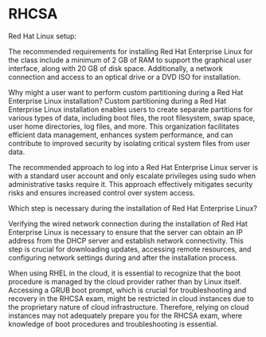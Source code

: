 # RHCSA

Red Hat Linux setup:

The recommended requirements for installing Red Hat Enterprise Linux for the class include a minimum of 2 GB of RAM to support the graphical user interface, along with 20 GB of disk space. 
Additionally, a network connection and access to an optical drive or a DVD ISO for installation.

Why might a user want to perform custom partitioning during a Red Hat Enterprise Linux installation?
Custom partitioning during a Red Hat Enterprise Linux installation enables users to create separate partitions for various types of data, including boot files, the root filesystem, swap space, user home directories, log files, and more.
This organization facilitates efficient data management, enhances system performance, and can contribute to improved security by isolating critical system files from user data.

The recommended approach to log into a Red Hat Enterprise Linux server is with a standard user account and only escalate privileges using sudo when administrative tasks require it. 
This approach effectively mitigates security risks and ensures increased control over system access.

Which step is necessary during the installation of Red Hat Enterprise Linux?

Verifying the wired network connection during the installation of Red Hat Enterprise Linux is necessary to ensure that the server can obtain an IP address from the DHCP server and establish network connectivity. 
This step is crucial for downloading updates, accessing remote resources, and configuring network settings during and after the installation process.


When using RHEL in the cloud, it is essential to recognize that the boot procedure is managed by the cloud provider rather than by Linux itself. 
Accessing a GRUB boot prompt, which is crucial for troubleshooting and recovery in the RHCSA exam, might be restricted in cloud instances due to the proprietary nature of cloud infrastructure. 
Therefore, relying on cloud instances may not adequately prepare you for the RHCSA exam, where knowledge of boot procedures and troubleshooting is essential.
